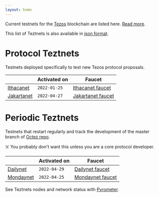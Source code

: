 ```yaml
---
layout: home
---
```


Current testnets for the [Tezos](https://tezos.com) blockchain are listed here. [Read more](about/).

This list of Teztnets is also available in [json format](https://teztnets.xyz/teztnets.json).

# Protocol Teztnets

Testnets deployed specifically to test new Tezos protocol proposals.

| | Activated on | Faucet |
|-------|---------------------|--|
| [Ithacanet](/ithacanet-about) | `2022-01-25` | [Ithacanet faucet](https://teztnets.xyz/ithacanet-faucet) |
| [Jakartanet](/jakartanet-about) | `2022-04-27` | [Jakartanet faucet](https://teztnets.xyz/jakartanet-faucet) |



# Periodic Teztnets

Testnets that restart regularly and track the development of the master branch of [Octez repo](https://gitlab.com/tezos/tezos/).
 
☠️ You probably don't want this unless you are a core protocol developer.

| | Activated on | Faucet |
|-------|---------------------|--|
| [Dailynet](/dailynet-about) | `2022-04-29` | [Dailynet faucet](https://teztnets.xyz/dailynet-2022-04-29-faucet) |
| [Mondaynet](/mondaynet-about) | `2022-04-25` | [Mondaynet faucet](https://teztnets.xyz/mondaynet-2022-04-25-faucet) |




See Teztnets nodes and network status with [Pyrometer](https://pyrometer.teztnets.xyz).
